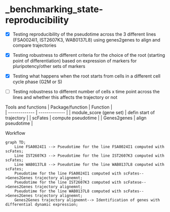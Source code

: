 # _benchmarking_state-reproducibility

- [x] Testing reproducibility of the pseudotime across the 3 different lines  (FSA0024I1, IST2607K3, WAB0137L8) using genes2genes to align and compare trajectories
- [x] Testing robustness to different criteria for the choice of the root (starting point of differentiation) based on expression of markers for pluripotency/other sets of markers
- [x] Testing what happens when the root starts from cells in a different cell cycle phase (G2M or S)
- [ ] Testing robustness to different number of cells x time point across the lines and whether this affects the trajectory or not


Tools and functions 
| Package/function | Function |       
| ------------- | ------------- |
| module_score (gene set) | defin start of trajectory | 
| scFates | compute pseudotime | 
| Genes2genes | align pseudotime | 

Workflow
```mermaid
graph TD;
    Line FSA0024I1 --> Pseudotime for the line FSA0024I1 computed with scFates;
    Line IST2607K3 --> Pseudotime for the line IST2607K3 computed with scFates;
    Line WAB0137L8 --> Pseudotime for the line WAB0137L8 computed with scFates;
    Pseudotime for the line FSA0024I1 computed with scFates-->Genes2Genes trajectory alignemnt;
    Pseudotime for the line IST2607K3 computed with scFatese-->Genes2Genes trajectory alignemnt;
    Pseudotime for the line WAB0137L8 computed with scFates-->Genes2Genes trajectory alignemnt;
    Genes2Genes trajectory alignemnt--> Identification of genes with differential dynamic expression;
   
```
